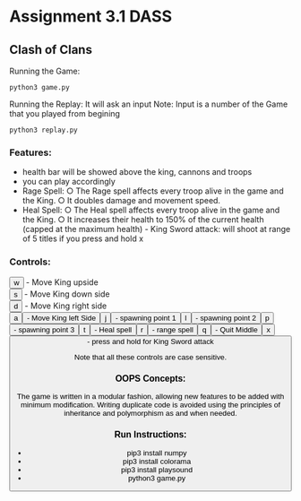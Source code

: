 # Assignment 3.1 DASS 

## Clash of Clans

Running the Game:

```````````````````````
python3 game.py

````````````````````````
Running the Replay: It will ask an input 
Note: Input is a number of the Game that you played from begining

``````````````````````
python3 replay.py

````````````````````````
### Features:
   - health bar will be showed above the king, cannons and troops
   - you can play accordingly
   - Rage Spell:
        ○ The Rage spell affects every troop alive in the game and the King.
        ○ It doubles damage and movement speed.
   - Heal Spell:
        ○ The Heal spell affects every troop alive in the game and the King.
        ○ It increases their health to 150% of the current health (capped at the maximum health)
    - King Sword attack:
        will shoot at range of 5 titles if you press and hold x

### Controls:

<button>w</button> - Move King upside <br>
<button>s</button> - Move King down side  <br>
<button>d</button> - Move King  right side<br>
<button>a<button>  - Move King left Side <br>
<button>j<button>  - spawning point 1 <br>
<button>l<button>  - spawning point 2 <br>
<button>p<button>  - spawning point 3 <br>
<button>t<button>  - Heal spell  <br>
<button>r<button>  - range spell <br>
<button>q<button>  - Quit Middle <br>
<button>x<button>  - press and hold for King Sword attack<br>

Note that all these controls are case sensitive.

### OOPS Concepts:

The game is written in a modular fashion, allowing new features to be added with minimum modification. Writing duplicate code is avoided using the principles of inheritance and polymorphism as and when needed.

### Run Instructions:

* pip3 install numpy
* pip3 install colorama
* pip3 install playsound
* python3 game.py